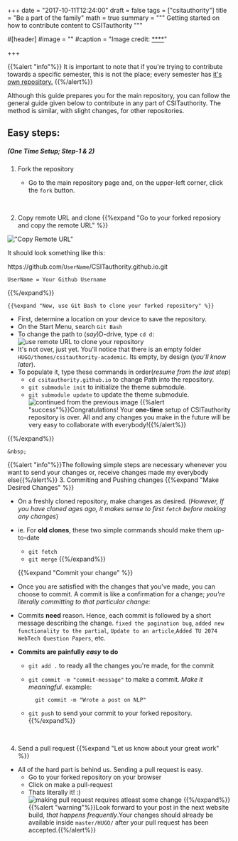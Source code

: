 +++
date = "2017-10-11T12:24:00"
draft = false
tags = ["csitauthority"]
title = "Be a part of the family"
math = true
summary = """
Getting started on how to contribute content to CSITauthority 
"""

#[header]
#image = ""
#caption = "Image credit: [****]()"

+++
<style>
	div.alert{margin-top: 2em;}
	div.alert a,
	div.alert a:hover,
	div.alert a:active
	{
		color: rgba(53,115,145,.9) !important;
		text-decoration: underline !important;
	}
	div.alert a:hover
	{
		text-decoration: none !important;
	}
	div.alert p::before
	{
		color: rgba(53,115,145,.9) !important;
	}
</style>


{{%alert "info"%}}
It is important to note that if you're trying to contribute towards a specific semester, this is not the place; every semester has [it's own repository.](https://github.com/csitauthority/ "click and explore other repositories")
{{%/alert%}}


Although this guide prepares you for the main repository, you can follow the general guide given below to contribute in any part of CSITauthority. The method is similar, with slight changes, for other repositories.

## Easy steps:
##### (One Time Setup; Step-1 & 2)

1. Fork the repository
	* Go to the main repository page and, on the upper-left corner, click the `fork` button.

	&nbsp;

2. Copy remote URL and clone
	{{%expand "Go to your forked reposiory and copy the remote URL" %}}
	
!["Copy Remote URL"](../../img/contribute/copy-remote-URL.gif "copy the remote URL to clone your repository")

It should look something like this: 

https:&#047;&#047;github.com&#047;`UserName`&#047;CSITauthority.github.io.git

	UserName = Your Github Username

{{%/expand%}}

	{{%expand "Now, use Git Bash to clone your forked repository" %}}

* First, determine a location on your device to save the repository.
* On the Start Menu, search `Git Bash`
* To change the path to (_say_)D-drive, type `cd d:`
	![](../../img/contribute/clone-your-repo.gif "use remote URL to clone your repository")
* It's not over, just yet. You'll notice that there is an empty folder `HUGO/themes/csitauthority-academic`. Its empty, by design (_you'll know later_).
* To populate it, type these commands in order(_resume from the last step_)
	* `cd csitauthority.github.io` to change Path into the repository.
	* `git submodule init` to initialize the theme submodule.
	* `git submodule update` to update the theme submodule.
	![](../../img/contribute/submodules.png "continued from the previous image")
{{%alert "success"%}}Congratulations! Your __one-time__ setup of CSITauthority repository is over. All and any changes you make in the future will be very easy to collaborate with everybody!{{%/alert%}}

{{%/expand%}}

	&nbsp;
{{%alert "info"%}}The following simple steps are necessary whenever you want to send your changes or, receive changes made my everybody else{{%/alert%}}
3. Commiting and Pushing changes
	{{%expand "Make Desired Changes" %}}
* On a freshly cloned repository, make changes as desired. (_However, If you have cloned ages ago, it makes sense to first `fetch` before making any changes_)
* ie. For __old clones__, these two simple commands should make them up-to-date
	* `git fetch`
	* `git merge`
{{%/expand%}}

	{{%expand "Commit your change" %}}
* Once you are satisfied with the changes that you've made, you can choose to commit. A commit is like a confirmation for a change; _you're literally committing to that particular change:_
* Commits __need__ reason. Hence, each commit is followed by a short message describing the change. `fixed the pagination bug`, `added new functionality to the partial`, `Update to an article`,`Added TU 2074 WebTech Question Papers`, etc.
* __Commits are painfully__ ___easy___ __to do__
	* `git add .` to ready all the changes you're made, for the commit
	* `git commit -m "commit-message"` to make a commit.
	_Make it meaningful._ example:

			git commit -m "Wrote a post on NLP"

	* `git push` to send your commit to your forked repository.
{{%/expand%}}

	&nbsp;

4. Send a pull request
	{{%expand "Let us know about your great work" %}}
* All of the hard part is behind us. Sending a pull request is easy.
	* Go to your forked repository on your browser
	* Click on make a pull-request
	* Thats literally it! :)
	![](../../img/contribute/make-pull-request.gif "making pull request requires atleast some change")
{{%/expand%}}
{{%alert "warning"%}}Look forward to your post in the next website build, _that happens frequently_.Your changes should already be available inside `master/HUGO/` after your pull request has been accepted.{{%/alert%}}


